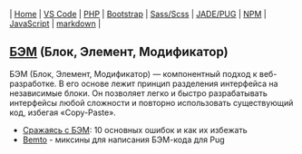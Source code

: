 | [Home](../README.md) | 
[VS Code](VSCode.md) | 
[PHP](PHP.md) | 
[Bootstrap](Bootstrap.md) | 
[Sass/Scss](Sass.md) | 
[JADE/PUG](JADE-PUG.md) | 
[NPM](NPM.md) | 
[JavaScript](JavaScript.md) | 
[markdown](markdown.md) |

## [БЭМ][bem] (Блок, Элемент, Модификатор)  
  БЭМ (Блок, Элемент, Модификатор) — компонентный подход к веб-разработке. В его основе лежит принцип разделения интерфейса на независимые блоки. Он позволяет легко и быстро разрабатывать интерфейсы любой сложности и повторно использовать существующий код, избегая «Copy-Paste».  
  - [Сражаясь с БЭМ][bem_1]: 10 основных ошибок и как их избежать  
  - [Bemto][bem_2] - миксины для написания БЭМ-кода для Pug  

[bem]: https://ru.bem.info/ "БЭМ"
[bem_1]: https://habr.com/ru/post/305548/ "habr.com"
[bem_2]: https://github.com/kizu/bemto "bemto"